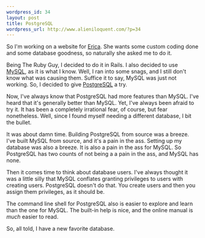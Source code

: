```yaml
--- 
wordpress_id: 34
layout: post
title: PostgreSQL
wordpress_url: http://www.alieniloquent.com/?p=34
---
```

So I'm working on a website for <a href="http://www.sperari.com">Erica</a>.  She wants some custom coding done and some database goodness, so naturally she asked me to do it.

Being The Ruby Guy, I decided to do it in Rails.  I also decided to use <a href="http://www.mysql.com">MySQL</a>, as it is what I know.  Well, I ran into some snags, and I still don't know what was causing them.  Suffice it to say, MySQL was just not working.  So, I decided to give <a href="http://www.postgresql.org">PostgreSQL</a> a try.

Now, I've always know that PostgreSQL had more features than MySQL.  I've heard that it's generally better than MySQL.  Yet, I've always been afraid to try it.  It has been a completely irrational fear, of course, but fear nonetheless.  Well, since I found myself needing a different database, I bit the bullet.

It was about damn time.  Building PostgreSQL from source was a breeze.  I've built MySQL from source, and it's a pain in the ass.  Setting up my database was also a breeze.  It is also a pain in the ass for MySQL.  So PostgreSQL has two counts of not being a a pain in the ass, and MySQL has none.

Then it comes time to think about database users.  I've always thought it was a little silly that MySQL conflates granting privileges to users with creating users.  PostgreSQL doesn't do that.  You create users and then you assign them privileges, as it should be.

The command line shell for PostgreSQL also is easier to explore and learn than the one for MySQL.  The built-in help is nice, and the online manual is <em>much</em> easier to read.

So, all told, I have a new favorite database.
